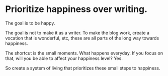 # Prioritize happiness over writing.

The goal is to be happy.

The goal is not to make it as a writer. To make the blog work, create a vocation that is wonderful, etc, these are all parts of the long way towards happiness.

The shortcut is the small moments. What happens everyday. If you focus on that, will you be able to affect your happiness level? Yes.

So create a system of living that prioritizes these small steps to happiness.

